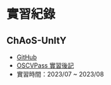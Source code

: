# 實習紀錄

## ChAoS-UnItY

- [GitHub](https://github.com/ChAoSUnItY)
- [OSCVPass 實習後記](https://hackmd.io/@chaos-unity/B1lVrbia2)
- 實習時間：2023/07 ~ 2023/08
